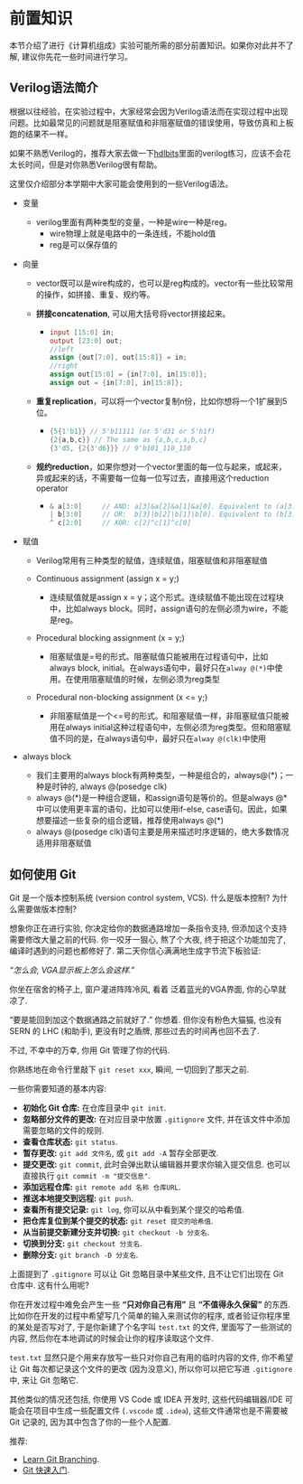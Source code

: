 # 前置知识

本节介绍了进行《计算机组成》实验可能所需的部分前置知识。如果你对此并不了解, 建议你先花一些时间进行学习。

## Verilog语法简介

根据以往经验，在实验过程中，大家经常会因为Verilog语法而在实现过程中出现问题。比如最常见的问题就是阻塞赋值和非阻塞赋值的错误使用，导致仿真和上板跑的结果不一样。

如果不熟悉Verilog的，推荐大家去做一下[hdlbits](https://hdlbits.01xz.net/wiki/Main_Page)里面的verilog练习，应该不会花太长时间，但是对你熟悉Verilog很有帮助。

这里仅介绍部分本学期中大家可能会使用到的一些Verilog语法。

* 变量
  * verilog里面有两种类型的变量，一种是wire一种是reg。
    * wire物理上就是电路中的一条连线，不能hold值
    * reg是可以保存值的

* 向量

  * vector既可以是wire构成的，也可以是reg构成的。vector有一些比较常用的操作，如拼接、重复、规约等。

  * **拼接concatenation**, 可以用大括号将vector拼接起来。

    * ~~~verilog
      input [15:0] in;
      output [23:0] out;
      //left
      assign {out[7:0], out[15:8]} = in;
      //right
      assign out[15:0] = {in[7:0], in[15:8]};
      assign out = {in[7:0], in[15:8]};
      
      ~~~

  * **重复replication**，可以将一个vector复制n份，比如你想将一个1扩展到5位。

    * ~~~verilog
      {5{1'b1}} // 5'b11111 (or 5'd31 or 5'h1f)
      {2{a,b,c}} // The same as {a,b,c,a,b,c}
      {3'd5, {2{3'd6}}} // 9'b101_110_110
      ~~~

  * **规约reduction**，如果你想对一个vector里面的每一位与起来，或起来，异或起来的话，不需要每一位每一位写过去，直接用这个reduction operator

    * ~~~verilog
      & a[3:0]     // AND: a[3]&a[2]&a[1]&a[0]. Equivalent to (a[3:0] == 4'hf)
      | b[3:0]     // OR:  b[3]|b[2]|b[1]|b[0]. Equivalent to (b[3:0] != 4'h0)
      ^ c[2:0]     // XOR: c[2]^c[1]^c[0]
      ~~~

* 赋值

  * Verilog常用有三种类型的赋值，连续赋值，阻塞赋值和非阻塞赋值
  * Continuous assignment (assign x = y;)
    * 连续赋值就是assign x = y；这个形式。连续赋值不能出现在过程块中，比如always block。同时，assign语句的左侧必须为wire，不能是reg。

  * Procedural blocking assignment (x = y;)
    * 阻塞赋值是=号的形式。阻塞赋值只能被用在过程语句中，比如always block, initial。在always语句中，最好只在`alway @(*)`中使用。在使用阻塞赋值的时候，左侧必须为reg类型

  * Procedural non-blocking assignment (x <= y;)
    * 非阻塞赋值是一个<=号的形式。和阻塞赋值一样，非阻塞赋值只能被用在always initial这种过程语句中，左侧必须为reg类型。但和阻塞赋值不同的是，在always语句中，最好只在`alway @(clk)`中使用

* always block

  * 我们主要用的always block有两种类型，一种是组合的，always@(*)；一种是时钟的, always @(posedge clk)
  * always @(\*)是一种组合逻辑，和assign语句是等价的。但是always @*中可以使用更丰富的语句，比如可以使用if-else, case语句。因此，如果想要描述一些复杂的组合逻辑，推荐使用always @(\*)
  * always @(posedge clk)语句主要是用来描述时序逻辑的，绝大多数情况适用非阻塞赋值



## 如何使用 Git

Git 是一个版本控制系统 (version control system, VCS). 什么是版本控制? 为什么需要做版本控制?

想象你正在进行实验, 你决定给你的数据通路增加一条指令支持, 但添加这个支持需要修改大量之前的代码. 你一咬牙一狠心, 熬了个大夜, 终于把这个功能加完了, 编译时遇到的问题也都修好了. 第二天你信心满满地生成字节流下板验证:

*“怎么会, VGA显示板上怎么会这样.”*

你坐在宿舍的椅子上, 窗户灌进阵阵冷风, 看着 泛着蓝光的VGA界面, 你的心早就凉了.

“要是能回到加这个数据通路之前就好了.” 你想着. 但你没有粉色大猫猫, 也没有 SERN 的 LHC (和助手), 更没有时之盾牌, 那些过去的时间再也回不去了.

不过, 不幸中的万幸, 你用 Git 管理了你的代码.

你熟练地在命令行里敲下 `git reset xxx`, 瞬间, 一切回到了那天之前.

一些你需要知道的基本内容:

* **初始化 Git 仓库:** 在仓库目录中 `git init`.
* **忽略部分文件的更改:** 在对应目录中放置 `.gitignore` 文件, 并在该文件中添加需要忽略的文件的规则.
* **查看仓库状态:** `git status`.
* **暂存更改:** `git add 文件名`, 或 `git add -A` 暂存全部更改.
* **提交更改:** `git commit`, 此时会弹出默认编辑器并要求你输入提交信息. 也可以直接执行 `git commit -m "提交信息"`.
* **添加远程仓库:** `git remote add 名称 仓库URL`.
* **推送本地提交到远程:** `git push`.
* **查看所有提交记录:** `git log`, 你可以从中看到某个提交的哈希值.
* **把仓库复位到某个提交的状态:** `git reset 提交的哈希值`.
* **从当前提交新建分支并切换:** `git checkout -b 分支名`.
* **切换到分支:** `git checkout 分支名`.
* **删除分支:** `git branch -D 分支名`.

上面提到了 `.gitignore` 可以让 Git 忽略目录中某些文件, 且不让它们出现在 Git 仓库中. 这有什么用呢?

你在开发过程中难免会产生一些 **“只对你自己有用”** 且 **“不值得永久保留”** 的东西. 比如你在开发的过程中希望写几个简单的输入来测试你的程序, 或者验证你程序里的某处是否写对了, 于是你新建了个名字叫 `test.txt` 的文件, 里面写了一些测试的内容, 然后你在本地调试的时候会让你的程序读取这个文件.

`test.txt` 显然只是个用来存放写一些只对你自己有用的临时内容的文件, 你不希望让 Git 每次都记录这个文件的更改 (因为没意义), 所以你可以把它写进 `.gitignore` 中, 来让 Git 忽略它.

其他类似的情况还包括, 你使用 VS Code 或 IDEA 开发时, 这些代码编辑器/IDE 可能会在项目中生成一些配置文件 (`.vscode` 或 `.idea`), 这些文件通常也是不需要被 Git 记录的, 因为其中包含了你的一些个人配置.

推荐:

* [Learn Git Branching](https://learngitbranching.js.org).
* [Git 快速入门](https://nju-projectn.github.io/ics-pa-gitbook/ics2021/git.html).
